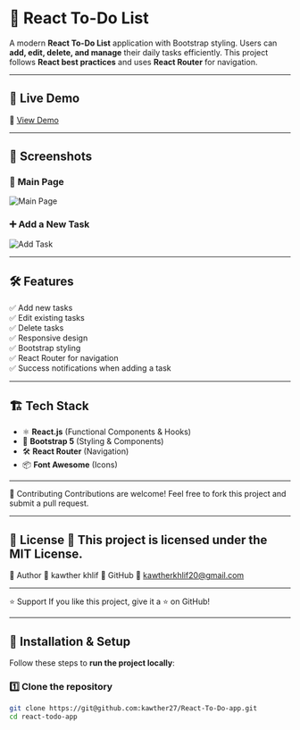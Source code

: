 # 📝 React To-Do List

A modern **React To-Do List** application with Bootstrap styling. Users can **add, edit, delete, and manage** their daily tasks efficiently. This project follows **React best practices** and uses **React Router** for navigation.

---

## 🚀 **Live Demo**
🔗 [View Demo]() 

---

## 📸 **Screenshots**

### 📌 **Main Page**
![Main Page](./screenshots/main-page.png)

### ➕ **Add a New Task**
![Add Task](./screenshots/add-task.png)

---

## 🛠️ **Features**
✅ Add new tasks  
✅ Edit existing tasks  
✅ Delete tasks  
✅ Responsive design  
✅ Bootstrap styling  
✅ React Router for navigation  
✅ Success notifications when adding a task  

---

## 🏗️ **Tech Stack**
- ⚛ **React.js** (Functional Components & Hooks)
- 🎨 **Bootstrap 5** (Styling & Components)
- 🛠️ **React Router** (Navigation)
- 📦 **Font Awesome** (Icons)

---
🌟 Contributing
Contributions are welcome!
Feel free to fork this project and submit a pull request.

---
📜 License
📝 This project is licensed under the MIT License.
---
🙋 Author
👤 kawther khlif
🔗 GitHub
📧 kawtherkhlif20@gmail.com

---
⭐ Support
If you like this project, give it a ⭐ on GitHub!

---
## 🚀 **Installation & Setup**
Follow these steps to **run the project locally**:

### 1️⃣ Clone the repository
```sh
git clone https://git@github.com:kawther27/React-To-Do-app.git
cd react-todo-app


